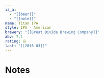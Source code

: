 ```yaml
---
is_a:
  - "[[beer]]"
  - "[[note]]"
name: Titan IPA
style: IPA - American
brewery: "[[Great Divide Brewing Company]]"
abv: 7.1
rating: 👍
last: "[[2016-03]]"
---
```

# Notes

